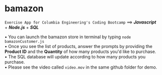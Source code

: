 # bamazon

`Exercise App for Columbia Engineering's Coding Bootcamp`
==> _**Javascript**_ + _**Node.js**_ + _**SQL**_

• You can launch the bamazon store in terminal by typing `node bamazonCustomer.js`  
• Once you see the list of products, answer the prompts by providing the **Product ID** and the **Quantity** of how many products you'd like to purchase.  
• The SQL database will update according to how many products you purchase.  
• Please see the video called `video.mov` in the same github folder for demo.  